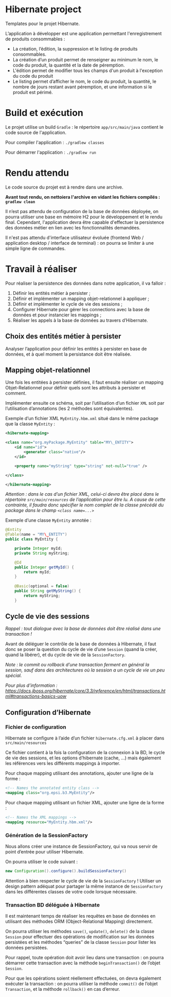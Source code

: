 Hibernate project
=================

Templates pour le projet Hibernate.

L’application à développer est une application permettant l'enregistrement de produits consommables :

- La création, l’édition, la suppression et le listing de produits consommables.
- La création d’un produit permet de renseigner au minimum le nom, le code du produit, la quantité et la date de péremption.
- L'édition permet de modifier tous les champs d'un produit à l'exception du code du produit
- Le listing permet d’afficher le nom, le code du produit, la quantité, le nombre de jours restant avant péremption, et une information si le produit est périmé.

# Build et exécution

Le projet utilise un build `Gradle` : le répertoire `app/src/main/java` contient le code source de l'application.

Pour compiler l'application : `./gradlew classes`

Pour démarrer l'application : `./gradlew run`

# Rendu attendu

Le code source du projet est à rendre dans une archive.

**Avant tout rendu, on nettoiera l'archive en vidant les fichiers compilés : `gradlew clean`**

Il n’est pas attendu de configuration de la base de données déployée, on pourra utiliser une base en mémoire H2 pour le développement et le rendu final.
Cependant, l'application devra être capable d'effectuer la persistence des données métier en lien avec les fonctionnalités demandées.

Il n'est pas attendu d'interface utilisateur évoluée (frontend Web / application desktop / interface de terminal) : on pourra se limiter à une simple ligne de commandes.

# Travail à réaliser

Pour réaliser la persistence des données dans notre application, il va falloir :

1. Définir les entités métier à persister ;
2. Définir et implémenter un mapping objet-relationnel à appliquer ;
3. Définir et implémenter le cycle de vie des sessions ;
4. Configurer Hibernate pour gérer les connections avec la base de données et pour instancier les mappings ;
5. Réaliser les appels à la base de données au travers d’Hibernate.

## Choix des entités métier à persister

Analyser l’application pour définir les entités à persister en base de données, et à quel moment la persistance doit être réalisée.

## Mapping objet-relationnel

Une fois les entitées à persister définies, il faut ensuite réaliser un mapping Objet-Relationnel pour définir quels sont les attributs à persister et comment.

Implémenter ensuite ce schéma, soit par l’utilisation d’un fichier `XML` soit par l’utilisation d’annotations (les 2 méthodes sont équivalentes).

Exemple d’un fichier XML `MyEntity.hbm.xml` situé dans le même package que la classe `MyEntity` :

```xml
<hibernate-mapping>

<class name="org.myPackage.MyEntity" table="MY\_ENTITY">
	<id name="id">
		<generator class="native"/>
	</id>

	<property name="myString" type="string" not-null="true" />

</class>

</hibernate-mapping>
```

*Attention : dans le cas d’un fichier XML, celui-ci devra être placé dans le répertoire `src/main/resources` de l’application pour être lu. A cause de cette contrainte, il faudra donc spécifier le nom complet de la classe précédé du package dans le champ `<class name=...>`*

Exemple d’une classe `MyEntity` annotée :

```java
@Entity
@Table(name = "MY\_ENTITY")
public class MyEntity {

	private Integer myId;
	private String myString;

	@Id
	public Integer getMyId() {
		return myId;
	}
	
	@Basic(optional = false)
	public String getMyString() {
		return myString;
	}
```

## Cycle de vie des sessions

*Rappel : tout dialogue avec la base de données doit être réalisé dans une transaction !*

Avant de déléguer le contrôle de la base de données à Hibernate, il faut donc se poser la question du cycle de vie d’une `Session` (quand la créer, quand la libérer), et du cycle de vie de la `SessionFactory`.

_Note : le commit ou rollback d’une transaction ferment en général la session, sauf dans des architectures où la session a un cycle de vie un peu spécial._

_Pour plus d’information : <https://docs.jboss.org/hibernate/core/3.3/reference/en/html/transactions.html#transactions-basics-uow>_

## Configuration d’Hibernate

### Fichier de configuration

Hibernate se configure à l’aide d’un fichier `hibernate.cfg.xml` à placer dans `src/main/resources`

Ce fichier contient à la fois la configuration de la connexion à la BD, le cycle de vie des sessions, et les options d’hibernate (cache, ...) mais également les références vers les différents mappings à importer.

Pour chaque mapping utilisant des annotations, ajouter une ligne de la forme :

```xml
<!-- Names the annotated entity class -->
<mapping class="org.epsi.b3.MyEntity"/>
```

Pour chaque mapping utilisant un fichier XML, ajouter une ligne de la forme :

```xml
<!-- Names the XML mappings -->
<mapping resource="MyEntity.hbm.xml"/>
```

### Génération de la SessionFactory

Nous allons créer une instance de SessionFactory, qui va nous servir de point d’entrée pour utiliser Hibernate.

On pourra utiliser le code suivant :

```java
new Configuration().configure().buildSessionFactory()
```

Attention à bien respecter le cycle de vie de la `SessionFactory` ! Utiliser un design pattern adéquat pour partager la même instance de `SessionFactory` dans les différentes classes de votre code lorsque nécessaire.

### Transaction BD déléguée à Hibernate

Il est maintenant temps de réaliser les requêtes en base de données en utilisant des méthodes ORM (Object-Relational Mapping) directement.

On pourra utiliser les méthodes `save()`, `update()`, `delete()` de la classe `Session` pour effectuer des opérations de modification sur les données persistées et les méthodes “queries” de la classe `Session` pour lister les données persistées.

Pour rappel, toute opération doit avoir lieu dans une transaction : on pourra démarrer cette transaction avec la méthode `beginTransaction()` de l’objet `Session`.

Pour que les opérations soient réellement effectuées, on devra également exécuter la transaction : on pourra utiliser la méthode `commit()` de l’objet `Transaction`, et la méthode `rollback()` en cas d’erreur.

